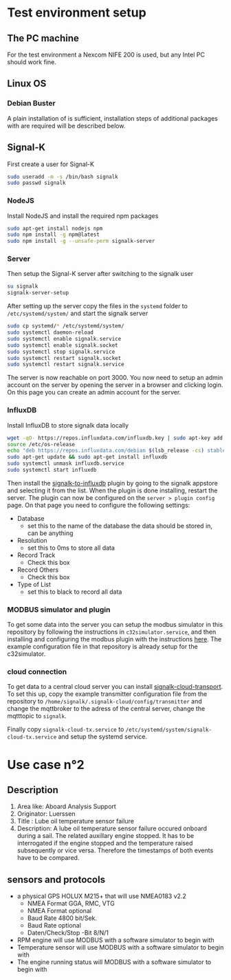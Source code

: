 # Test environment setup
## The PC machine
For the test environment a Nexcom NIFE 200 is used, but any Intel PC should work fine.
## Linux OS
### Debian Buster
A plain installation of is sufficient, installation steps of additional packages with are required will be described below.
## Signal-K
First create a user for Signal-K
```bash
sudo useradd -m -s /bin/bash signalk
sudo passwd signalk
```
### NodeJS
Install NodeJS and install the required npm packages
```bash
sudo apt-get install nodejs npm
sudo npm install -g npm@latest
sudo npm install -g --unsafe-perm signalk-server
```
### Server
Then setup the Signal-K server after switching to the signalk user
```bash
su signalk 
signalk-server-setup
```
After setting up the server copy the files in the `systemd` folder to `/etc/systemd/system/` and start the signalk server
```bash
sudo cp systemd/* /etc/systemd/system/
sudo systemctl daemon-reload
sudo systemctl enable signalk.service
sudo systemctl enable signalk.socket
sudo systemctl stop signalk.service
sudo systemctl restart signalk.socket
sudo systemctl restart signalk.service
```

The server is now reachable on port 3000. You now need to setup an admin account on the server by opening the server in a browser and clicking login. On this page you can create an admin account for the server.

### InfluxDB
Install InfluxDB to store signalk data locally
```bash
wget -qO- https://repos.influxdata.com/influxdb.key | sudo apt-key add -
source /etc/os-release
echo "deb https://repos.influxdata.com/debian $(lsb_release -cs) stable" | sudo tee /etc/apt/sources.list.d/influxdb.list
sudo apt-get update && sudo apt-get install influxdb
sudo systemctl unmask influxdb.service
sudo systemctl start influxdb
```

Then install the [signalk-to-influxdb](https://github.com/tkurki/signalk-to-influxdb) plugin by going to the signalk appstore and selecting it from the list. When the plugin is done installing, restart the server. The plugin can now be configured on the `server > plugin config` page. On that page you need to configure the following settings:

- Database
    + set this to the name of the database the data should be stored in, can be anything
- Resolution
    + set this to 0ms to store all data
- Record Track
    + Check this box
- Record Others
    + Check this box
- Type of List 
    + set this to black to record all data 

### MODBUS simulator and plugin
To get some data into the server you can setup the modbus simulator in this repository by following the instructions in `c32simulator.service`, and then installing and configuring the modbus plugin with the instructions [here](https://github.com/codekilo/signalk-modbus-plugin). The example configuration file in that repository is already setup for the c32simulator.

### cloud connection

To get data to a central cloud server you can install [signalk-cloud-transport](https://github.com/codekilo/signalk-cloud-transport). To set this up, copy the example transmitter configuration file from the repository to `/home/signalk/.signalk-cloud/config/transmitter` and change the mqttbroker to the adress of the central server, change the mqtttopic to `signalk`.

Finally copy `signalk-cloud-tx.service` to `/etc/systemd/system/signalk-cloud-tx.service` and setup the systemd service.


# Use case n°2
## Description
1. Area like: Aboard Analysis Support
2. Originator: Luerssen
3. Title : Lube oil temperature sensor failure
4. Description: A lube oil temperature sensor failure occured onboard during a sail.
                The related auxillary engine stopped. It has to be interrogated if 
                the engine stopped and the temperature raised subsequently or vice versa.
                Therefore the timestamps of both events have to be compared.
## sensors and protocols
- a physical GPS HOLUX M215+ that will use NMEA0183 v2.2
  - NMEA Format GGA, RMC, VTG
  - NMEA Format optional    
  - Baud Rate   4800 bit/Sek.
  - Baud Rate   optional    
  - Daten/Check/Stop -Bit    8/N/1
- RPM engine will use MODBUS with a software simulator to begin with
- Temperature sensor will use MODBUS with a software simulator to begin with
- The engine running status will MODBUS with a software simulator to begin with


